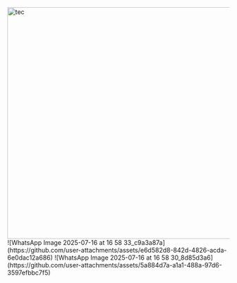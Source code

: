 <img width="651" height="525" alt="tec" src="https://github.com/user-attachments/assets/75ab325e-35c6-4b8e-99fa-3990eb93b7e3" />
![WhatsApp Image 2025-07-16 at 16 58 33_c9a3a87a](https://github.com/user-attachments/assets/e6d582d8-842d-4826-acda-6e0dac12a686)
![WhatsApp Image 2025-07-16 at 16 58 30_8d85d3a6](https://github.com/user-attachments/assets/5a884d7a-a1a1-488a-97d6-3597efbbc7f5)
